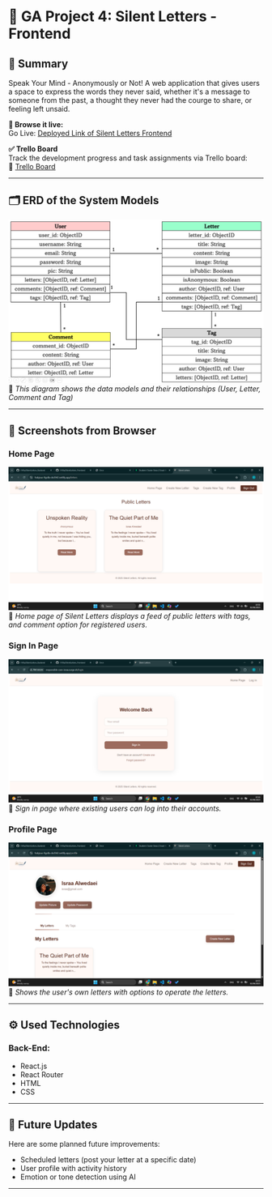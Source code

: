 # 💸 GA Project 4: Silent Letters - Frontend

## 📌 Summary
Speak Your Mind - Anonymously or Not!
A web application that gives users a space to express the words they never said, whether it's a message to someone from the past, a thought they never had the courge to share, or feeling left unsaid.


**🔗 Browse it live:**  
Go Live: [Deployed Link of Silent Letters Frontend](https://frabjous-figolla-de2942.netlify.app/login)

**✅ Trello Board**  
Track the development progress and task assignments via Trello board:  
🔗 [Trello Board](https://trello.com/b/wBGbBekV/silent-letters)

---

## 🗂️ ERD of the System Models  
![ERD](images/ERD/ERD%20of%20Silent%20Letters.png)
📌 *This diagram shows the data models and their relationships (User, Letter, Comment and Tag)*

---

## 🧪 Screenshots from Browser  
### Home Page 
![Home Page](images/Screenshots/Silent%20Letters%20Home%20Page.png)
📌 *Home page of Silent Letters displays a feed of public letters with tags, and comment option for registered users.*

### Sign In Page
![Sign In Page](images/Screenshots/Silent%20Letters%20Login.png)  
📌 *Sign in page where existing users can log into their accounts.*

### Profile Page
![Profile Page](images/Screenshots/Silent%20Letters%20Profile.png)  
📌 *Shows the user's own letters with options to operate the letters.*

---

## ⚙️ Used Technologies

### Back-End:
- React.js
- React Router
- HTML
- CSS

---

## 🚀 Future Updates

Here are some planned future improvements:

- Scheduled letters (post your letter at a specific date)
- User profile with activity history
- Emotion or tone detection using AI

---